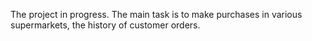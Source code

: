 The project in progress.
The main task is to make purchases in various supermarkets, the history of customer orders.